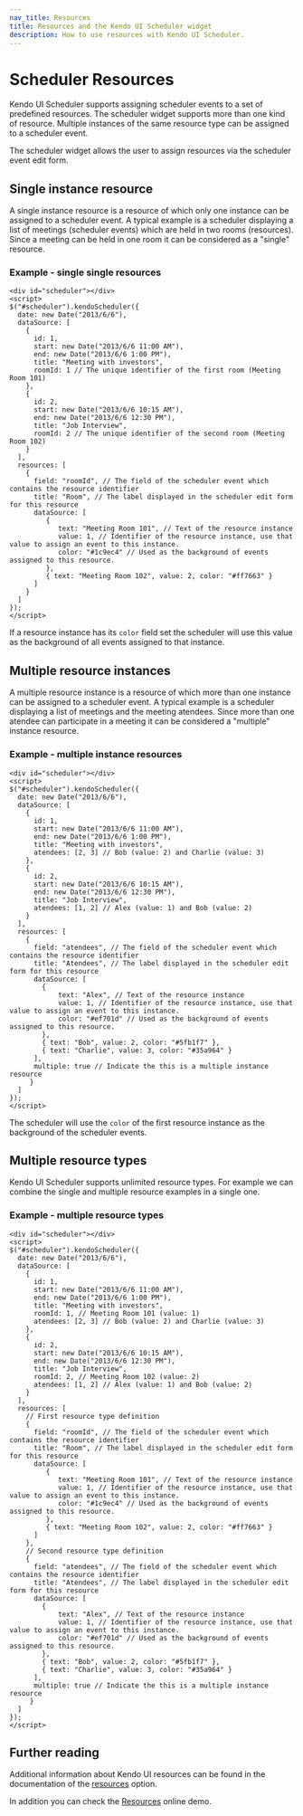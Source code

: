 ```yaml
---
nav_title: Resources
title: Resources and the Kendo UI Scheduler widget
description: How to use resources with Kendo UI Scheduler.
---
```


# Scheduler Resources

Kendo UI Scheduler supports assigning scheduler events to a set of predefined resources. The scheduler widget supports more than one kind of resource. Multiple instances of the same resource type
can be assigned to a scheduler event.

The scheduler widget allows the user to assign resources via the scheduler event edit form.



## Single instance resource

A single instance resource is a resource of which only one instance can be assigned to a scheduler event. A typical example is a scheduler displaying a list of meetings (scheduler events) which are held in two rooms (resources).
Since a meeting can be held in one room it can be considered as a "single" resource.

### Example - single single resources

    <div id="scheduler"></div>
    <script>
    $("#scheduler").kendoScheduler({
      date: new Date("2013/6/6"),
      dataSource: [
        {
          id: 1,
          start: new Date("2013/6/6 11:00 AM"),
          end: new Date("2013/6/6 1:00 PM"),
          title: "Meeting with investors",
          roomId: 1 // The unique identifier of the first room (Meeting Room 101)
        },
        {
          id: 2,
          start: new Date("2013/6/6 10:15 AM"),
          end: new Date("2013/6/6 12:30 PM"),
          title: "Job Interview",
          roomId: 2 // The unique identifier of the second room (Meeting Room 102)
        }
      ],
      resources: [
        {
          field: "roomId", // The field of the scheduler event which contains the resource identifier
          title: "Room", // The label displayed in the scheduler edit form for this resource
          dataSource: [
             {
                text: "Meeting Room 101", // Text of the resource instance
                value: 1, // Identifier of the resource instance, use that value to assign an event to this instance.
                color: "#1c9ec4" // Used as the background of events assigned to this resource.
             },
             { text: "Meeting Room 102", value: 2, color: "#ff7663" }
          ]
        }
      ]
    });
    </script>

If a resource instance has its `color` field set the scheduler will use this value as the background of all events assigned to that instance.

## Multiple resource instances

A multiple resource instance is a resource of which more than one instance can be assigned to a scheduler event. A typical example is a scheduler displaying a list of meetings and the meeting atendees. Since more than one atendee
can participate in a meeting it can be considered a "multiple" instance resource.

### Example - multiple instance resources

    <div id="scheduler"></div>
    <script>
    $("#scheduler").kendoScheduler({
      date: new Date("2013/6/6"),
      dataSource: [
        {
          id: 1,
          start: new Date("2013/6/6 11:00 AM"),
          end: new Date("2013/6/6 1:00 PM"),
          title: "Meeting with investors",
          atendees: [2, 3] // Bob (value: 2) and Charlie (value: 3)
        },
        {
          id: 2,
          start: new Date("2013/6/6 10:15 AM"),
          end: new Date("2013/6/6 12:30 PM"),
          title: "Job Interview",
          atendees: [1, 2] // Alex (value: 1) and Bob (value: 2)
        }
      ],
      resources: [
        {
          field: "atendees", // The field of the scheduler event which contains the resource identifier
          title: "Atendees", // The label displayed in the scheduler edit form for this resource
          dataSource: [
            {
                text: "Alex", // Text of the resource instance
                value: 1, // Identifier of the resource instance, use that value to assign an event to this instance.
                color: "#ef701d" // Used as the background of events assigned to this resource.
            },
            { text: "Bob", value: 2, color: "#5fb1f7" },
            { text: "Charlie", value: 3, color: "#35a964" }
          ],
          multiple: true // Indicate the this is a multiple instance resource
         }
      ]
    });
    </script>

The scheduler will use the `color` of the first resource instance as the background of the scheduler events.

## Multiple resource types

Kendo UI Scheduler supports unlimited resource types. For example we can combine the single and multiple resource examples in a single one.

### Example - multiple resource types

    <div id="scheduler"></div>
    <script>
    $("#scheduler").kendoScheduler({
      date: new Date("2013/6/6"),
      dataSource: [
        {
          id: 1,
          start: new Date("2013/6/6 11:00 AM"),
          end: new Date("2013/6/6 1:00 PM"),
          title: "Meeting with investors",
          roomId: 1, // Meeting Room 101 (value: 1)
          atendees: [2, 3] // Bob (value: 2) and Charlie (value: 3)
        },
        {
          id: 2,
          start: new Date("2013/6/6 10:15 AM"),
          end: new Date("2013/6/6 12:30 PM"),
          title: "Job Interview",
          roomId: 2, // Meeting Room 102 (value: 2)
          atendees: [1, 2] // Alex (value: 1) and Bob (value: 2)
        }
      ],
      resources: [
        // First resource type definition
        {
          field: "roomId", // The field of the scheduler event which contains the resource identifier
          title: "Room", // The label displayed in the scheduler edit form for this resource
          dataSource: [
             {
                text: "Meeting Room 101", // Text of the resource instance
                value: 1, // Identifier of the resource instance, use that value to assign an event to this instance.
                color: "#1c9ec4" // Used as the background of events assigned to this resource.
             },
             { text: "Meeting Room 102", value: 2, color: "#ff7663" }
          ]
        },
        // Second resource type definition
        {
          field: "atendees", // The field of the scheduler event which contains the resource identifier
          title: "Atendees", // The label displayed in the scheduler edit form for this resource
          dataSource: [
            {
                text: "Alex", // Text of the resource instance
                value: 1, // Identifier of the resource instance, use that value to assign an event to this instance.
                color: "#ef701d" // Used as the background of events assigned to this resource.
            },
            { text: "Bob", value: 2, color: "#5fb1f7" },
            { text: "Charlie", value: 3, color: "#35a964" }
          ],
          multiple: true // Indicate the this is a multiple instance resource
         }
      ]
    });
    </script>

## Further reading

Additional information about Kendo UI resources can be found in the documentation of the [resources](/api/web/scheduler#configuration-resources) option.

In addition you can check the [Resources](http://demos.telerik.com/kendo-ui/web/scheduler/resources.html) online demo.
